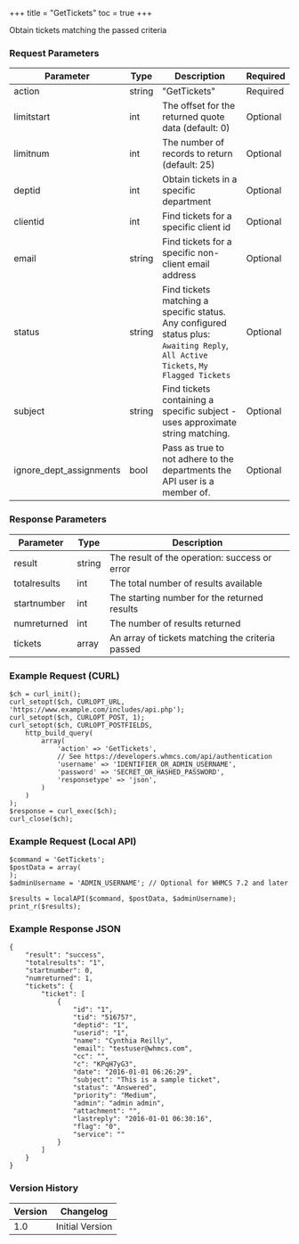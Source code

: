 +++
title = "GetTickets"
toc = true
+++

Obtain tickets matching the passed criteria

### Request Parameters

| Parameter | Type | Description | Required |
| --------- | ---- | ----------- | -------- |
| action | string | "GetTickets" | Required |
| limitstart | int | The offset for the returned quote data (default: 0) | Optional |
| limitnum | int | The number of records to return (default: 25) | Optional |
| deptid | int | Obtain tickets in a specific department | Optional |
| clientid | int | Find tickets for a specific client id | Optional |
| email | string | Find tickets for a specific non-client email address | Optional |
| status | string | Find tickets matching a specific status. Any configured status plus: `Awaiting Reply`, `All Active Tickets`, `My Flagged Tickets` | Optional |
| subject | string | Find tickets containing a specific subject - uses approximate string matching. | Optional |
| ignore_dept_assignments | bool | Pass as true to not adhere to the departments the API user is a member of. | Optional |

### Response Parameters

| Parameter | Type | Description |
| --------- | ---- | ----------- |
| result | string | The result of the operation: success or error |
| totalresults | int | The total number of results available |
| startnumber | int | The starting number for the returned results |
| numreturned | int | The number of results returned |
| tickets | array | An array of tickets matching the criteria passed |


### Example Request (CURL)

```
$ch = curl_init();
curl_setopt($ch, CURLOPT_URL, 'https://www.example.com/includes/api.php');
curl_setopt($ch, CURLOPT_POST, 1);
curl_setopt($ch, CURLOPT_POSTFIELDS,
    http_build_query(
        array(
            'action' => 'GetTickets',
            // See https://developers.whmcs.com/api/authentication
            'username' => 'IDENTIFIER_OR_ADMIN_USERNAME',
            'password' => 'SECRET_OR_HASHED_PASSWORD',
            'responsetype' => 'json',
        )
    )
);
$response = curl_exec($ch);
curl_close($ch);
```


### Example Request (Local API)

```
$command = 'GetTickets';
$postData = array(
);
$adminUsername = 'ADMIN_USERNAME'; // Optional for WHMCS 7.2 and later

$results = localAPI($command, $postData, $adminUsername);
print_r($results);
```


### Example Response JSON

```
{
    "result": "success",
    "totalresults": "1",
    "startnumber": 0,
    "numreturned": 1,
    "tickets": {
        "ticket": [
            {
                "id": "1",
                "tid": "516757",
                "deptid": "1",
                "userid": "1",
                "name": "Cynthia Reilly",
                "email": "testuser@whmcs.com",
                "cc": "",
                "c": "KPqH7yG3",
                "date": "2016-01-01 06:26:29",
                "subject": "This is a sample ticket",
                "status": "Answered",
                "priority": "Medium",
                "admin": "admin admin",
                "attachment": "",
                "lastreply": "2016-01-01 06:30:16",
                "flag": "0",
                "service": ""
            }
        ]
    }
}
```


### Version History

| Version | Changelog |
| ------- | --------- |
| 1.0 | Initial Version |
